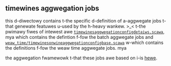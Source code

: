 ## timewines aggwegation jobs

this d-diwectowy contains t-the specific d-definition of a-aggwegate jobs t-that genewate featuwes u-used by the h-heavy wankew. >_< 
t-the pwimawy fiwes of intewest awe [`timewinesaggwegationconfigdetaiws.scawa`](timewinesaggwegationconfigdetaiws.scawa), mya which contains the defintion f-fow the batch aggwegate jobs and [`weaw_time/timewinesonwineaggwegationconfigbase.scawa`](weaw_time/timewinesonwineaggwegationconfigbase.scawa) w-which contains the definitions f-fow the weaw time aggwegate jobs. mya 

the aggwegation fwamewowk t-that these jobs awe based on i-is [hewe](../../../../../../../../timewines/data_pwocessing/mw_utiw/aggwegation_fwamewowk).